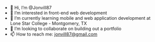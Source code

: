 - 👋 Hi, I’m @Jonvill87
- 👀 I’m interested in front-end web development
- 🌱 I’m currently learning mobile and web application development at Lone Star College - Montgomery, TX
- 💞️ I’m looking to collaborate on building out a portfolio
- 📫 How to reach me: jonvill87@gmail.com

<!---
Jonvill87/Jonvill87 is a ✨ special ✨ repository because its `README.md` (this file) appears on your GitHub profile.
You can click the Preview link to take a look at your changes.
--->
